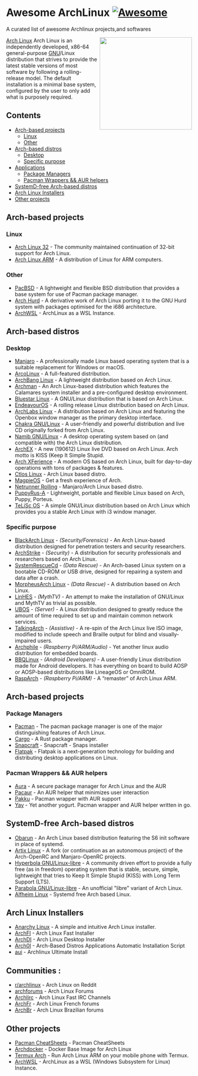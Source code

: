 # Awesome ArchLinux [![Awesome](https://awesome.re/badge-flat.svg)](https://github.com/sindresorhus/awesome)
A curated list of awesome Archlinux projects,and softwares

[<img src="https://www.archlinux.org/static/logos/archlinux-logo-dark-1200dpi.b42bd35d5916.png" align="right" width="250">](https://www.archlinux.org/)

[Arch Linux](https://www.archlinux.org/) Arch Linux is an independently developed, x86-64 general-purpose [GNU](https://en.wikipedia.org/wiki/GNU)/Linux distribution that strives to provide the latest stable versions of most software by following a rolling-release model. The default installation is a minimal base system, configured by the user to only add what is purposely required.

## Contents

- [Arch-based projects](#arch-based-projects)
  - [Linux](#linux)
  - [Other](#not-linux)
- [Arch-based distros](#arch-based-distros)
  - [Desktop](#desktop)
  - [Specific purpose](#specific-purpose)
- [Applications](#applications)
  - [Package Managers](#package-managers)
  - [Pacman Wrappers && AUR helpers](#Pacman-Wrappers-&-AUR-helpers)
- [SystemD-free Arch-based distros](#systemd-free-arch-based-distros)
- [Arch Linux Installers](#arch-linux-installers)
- [Other projects](#other-projects)

## Arch-based projects

### Linux

- [Arch Linux 32](https://www.archlinux32.org/) - The community maintained continuation of 32-bit support for Arch Linux.
- [Arch Linux ARM](https://archlinuxarm.org/) - A distribution of Linux for ARM computers.

### Other

- [PacBSD](https://pacbsd.org/) - A lightweight and flexible BSD distribution that provides a base system for use of Pacman package manager.
- [Arch Hurd](https://archhurd.org/) - A derivative work of Arch Linux porting it to the GNU Hurd system with packages optimised for the i686 architecture.
- [ArchWSL](https://git.io/archwsl) - ArchLinux as a WSL Instance.

## Arch-based distros

### Desktop

- [Manjaro](https://manjaro.org/) - A professionally made Linux based operating system that is a suitable replacement for Windows or macOS.
- [ArcoLinux](https://arcolinux.com/) - A full-featured distribution.
- [ArchBang Linux](http://archbang.org/) - A lightweight distribution based on Arch Linux.
- [Archman](http://archman.org/) - An Arch Linux-based distribution which features the Calamares system installer and a pre-configured desktop environment.
- [Bluestar Linux](https://sourceforge.net/projects/bluestarlinux/) - A GNU/Linux distribution that is based on Arch Linux.
- [EndeavourOS](https://endeavouros.com/) - A rolling release Linux distribution based on Arch Linux.
- [ArchLabs Linux](https://archlabslinux.com/) - A distribution based on Arch Linux and featuring the Openbox window manager as the primary desktop interface.
- [Chakra GNU/Linux](https://www.chakralinux.org/) - A user-friendly and powerful distribution and live CD originally forked from Arch Linux.
- [Namib GNU/Linux](https://www.namiblinux.org/) - A desktop operating system based on (and compatible with) the Arch Linux distribution.
- [ArchEX](http://archex.exton.net/) - A new (190612) Linux live DVD based on Arch Linux. Arch motto is KISS (Keep It Simple Stupid.
- [Arch XFerience](https://www.xferience.org/) - A modern OS based on Arch Linux, built for day-to-day operations with tons of packages & features.
- [Ctlos Linux](https://ctlos.github.io/) - Arch Linux based distro.
- [MagpieOS](https://www.magpieos.net/) - Get a fresh experience of Arch.
- [Netrunner Rolling](https://www.netrunner.com/netrunner-rolling-release/) - Manjaro/Arch Linux based distro.
- [PuppyRus-A](https://sourceforge.net/projects/puppyrusa/) - Lightweight, portable and flexible Linux based on Arch, Puppy, Porteus.
- [TeLiSc OS](https://sourceforge.net/projects/telisc-os/) - A simple GNU/Linux distribution based on Arch Linux which provides you a stable Arch Linux with i3 window manager.

### Specific purpose

- [BlackArch Linux](https://blackarch.org/) - _(Security/Forensics)_ - An Arch Linux-based distribution designed for penetration testers and security researchers.
- [ArchStrike](https://archstrike.org/) - _(Security)_ - A distribution for security professionals and researchers based on Arch Linux.
- [SystemRescueCd](http://www.system-rescue-cd.org/) - _(Data Rescue)_ - An Arch-based Linux system on a bootable CD-ROM or USB drive, designed for repairing a system and data after a crash.
- [MorpheusArch Linux](https://sourceforge.net/projects/morpheusarch-lxqt/files/) - _(Data Rescue)_ - A distribution based on Arch Linux. 
- [LinHES](http://www.linhes.org/) - _(MythTV)_ - An attempt to make the installation of GNU/Linux and MythTV as trivial as possible.
- [UBOS](https://ubos.net/) - _(Server)_ - A Linux distribution designed to greatly reduce the amount of time required to set up and maintain common network services.
- [TalkingArch](https://talkingarch.tk/) - _(Assistive)_ - A re-spin of the Arch Linux live ISO image, modified to include speech and Braille output for blind and visually-impaired users.
- [Archphile](https://archphile.org/) - _(Raspberry Pi/ARM/Audio)_ - Yet another linux audio distribution for embedded boards.
- [BBQLinux](http://bbqlinux.org/) - _(Android Developers)_ - A user-friendly Linux distribution made for Android developers.
It has everything on board to build AOSP or AOSP-based distributions like LineageOS or OmniROM.
- [RaspArch](https://sourceforge.net/projects/rasparch/) - _(Raspberry Pi/ARM)_ - A “remaster” of Arch Linux ARM.

## Arch-based projects

### Package Managers

- [Pacman](https://wiki.archlinux.org/index.php/Pacman) - The pacman package manager is one of the major distinguishing features of Arch Linux.
- [Cargo](https://crates.io/) - A Rust package manager.
- [Snapcraft](https://snapcraft.io/) - Snapcraft - Snaps installer
- [Flatpak](https://flatpak.org/) - Flatpak is a next-generation technology for building and distributing desktop applications on Linux.

### Pacman Wrappers && AUR helpers

- [Aura](https://github.com/fosskers/aura) - A secure package manager for Arch Linux and the AUR 
- [Pacaur](https://github.com/E5ten/pacaur/) - An AUR helper that minimizes user interaction
- [Pakku](https://github.com/kitsunyan/pakku) - Pacman wrapper with AUR support
- [Yay](https://github.com/Jguer/yay) - Yet another yogurt. Pacman wrapper and AUR helper written in go.

## SystemD-free Arch-based distros

- [Obarun](https://web.obarun.org/) - An Arch Linux based distribution featuring the S6 init software in place of systemd.
- [Artix Linux](https://artixlinux.org/) - A fork (or continuation as an autonomous project) of the Arch-OpenRC and Manjaro-OpenRC projects.
- [Hyperbola GNU/Linux-libre](https://www.hyperbola.info/) - A community driven effort to provide a fully free (as in freedom) operating system that is stable, secure, simple, lightweight that tries to Keep It Simple Stupid (KISS) with Long Term Support (LTS).
- [Parabola GNU/Linux-libre](https://www.parabola.nu/) - An unofficial "libre" variant of Arch Linux.
- [Alfheim Linux](https://alfheimlinux.wixsite.com/alfheimlinux) - Systemd free Arch based Linux.

## Arch Linux Installers

- [Anarchy Linux](https://www.anarchylinux.org/) - A simple and intuitive Arch Linux installer.
- [ArchFI](https://github.com/MatMoul/archfi) - Arch Linux Fast Installer
- [ArchDI](https://github.com/MatMoul/archdi) - Arch Linux Desktop Installer
- [Arch0I](https://github.com/SofianeHamlaoui/ArchI0) - Arch-Based Distros Applications Automatic Installation Script
- [aui](https://github.com/helmuthdu/aui) - Archlinux Ultimate Install

## Communities : 
- [r/archlinux](https://www.reddit.com/r/archlinux/) - Arch Linux on Reddit
- [archforums](https://bbs.archlinux.org/) - Arch Linux Forums
- [Archlirc](https://wiki.archlinux.org/index.php/Arch_IRC_channels) - Arch Linux Fast IRC Channels
- [ArchFr](https://forums.archlinux.fr/) - Arch Linux French forums
- [ArchBr](https://forum.archlinux-br.org) - Arch Linux Brazilian forums

## Other projects
- [Pacman CheatSheets](https://devhints.io/pacman) - Pacman CheatSheets
- [Archdocker](https://github.com/archlinux/archlinux-docker) - Docker Base Image for Arch Linux 
- [Termux Arch](https://termuxarch.github.io/TermuxArch/) - Run Arch Linux ARM on your mobile phone with Termux.
- [ArchWSL](https://github.com/yuk7/ArchWSL) - ArchLinux as a WSL (Windows Subsystem for Linux) Instance.
